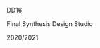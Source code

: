 <div id="intro"></div>

<div id="course--title"><p class="branding">DD16</p>
<p>Final Synthesis Design Studio</p>
<p>2020/2021</p></div>
